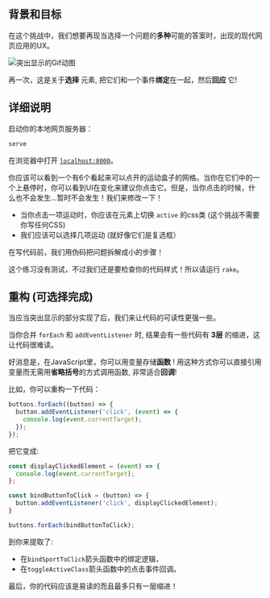 ## 背景和目标

在这个挑战中，我们想要再现当选择一个问题的**多种**可能的答案时，出现的现代网页应用的UX。

![突出显示的Gif动图](https://web-dev-challenge-lewagon-image.oss-cn-shanghai.aliyuncs.com/highlights.gif)

再一次，这是关于**选择** 元素, 把它们和一个事件**绑定**在一起，然后**回应** 它!

## 详细说明

启动你的本地网页服务器：

```bash
serve
```

在浏览器中打开 [`localhost:8000`](http://localhost:8000)。

你应该可以看到一个有6个看起来可以点开的运动盒子的网格。当你在它们中的一个上悬停时，你可以看到UI在变化来建议你点击它。但是，当你点击的时候，什么也不会发生...暂时不会发生！我们来修改一下！

- 当你点击一项运动时，你应该在元素上切换 `active` 的css类 (这个挑战不需要你写任何CSS)
- 我们应该可以选择几项运动 (就好像它们是复选框）

在写代码前，我们用伪码把问题拆解成小的步骤！

这个练习没有测试，不过我们还是要检查你的代码样式！所以请运行 `rake`。

## 重构 (可选择完成)

当应当突出显示的部分实现了后，我们来让代码的可读性更强一些。

当你合并 `forEach` 和 `addEventListener` 时, 结果会有一些代码有 **3层** 的缩进，这让代码很难读。

好消息是，在JavaScript里，你可以用变量存储**函数** ! 用这种方式你可以直接引用变量而无需用**省略括号**的方式调用函数, 非常适合**回调**!

比如，你可以重构一下代码：

```js
buttons.forEach((button) => {
  button.addEventListener('click', (event) => {
    console.log(event.currentTarget);
  });
});
```

把它变成:

```js
const displayClickedElement = (event) => {
  console.log(event.currentTarget);
};

const bindButtonToClick = (button) => {
  button.addEventListener('click', displayClickedElement);
}

buttons.forEach(bindButtonToClick);
```

到你来提取了:

- 在`bindSportToClick`箭头函数中的绑定逻辑，
- 在`toggleActiveClass`箭头函数中的点击事件回调。

最后，你的代码应该是易读的而且最多只有一层缩进！
